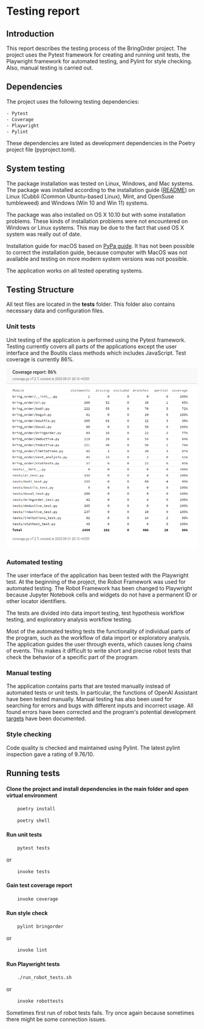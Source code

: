 # Testing report

## Introduction

This report describes the testing process of the BringOrder project. The project uses the Pytest framework for creating and running unit tests, the Playwright framework for automated testing, and Pylint for style checking. Also, manual testing is carried out.

## Dependencies

The project uses the following testing dependencies:

    - Pytest
    - Coverage
    - Playwright
    - Pylint

These dependencies are listed as development dependencies in the Poetry project file (pyproject.toml).

## System testing

The package installation was tested on Linux, Windows, and Mac systems.  The package was installed according to the installation guide ([README](https://github.com/Order-Team/bring-order/blob/main/README.md)) on Linux (Cubbli (Common Ubuntu-based Linux), Mint, and OpenSuse tumbleweed) and Windows (Win 10 and Win 11) systems.

The package was also installed on OS X 10.10 but with some installation problems. These kinds of installation problems were not encountered on Windows or Linux systems. This may be due to the fact that used OS X system was really out of date.

Installation guide for macOS based on [PyPa guide](https://packaging.python.org/en/latest/tutorials/installing-packages/#installing-from-pypi). It has not been possible to correct the installation guide, because computer with MacOS was not available and testing on more modern system versions was not possible.

The application works on all tested operating systems.

## Testing Structure

All test files are located in the __tests__ folder. This folder also contains necessary data and configuration files.

### Unit tests

Unit testing of the application is performed using the Pytest framework. Testing currently covers all parts of the applications except the user interface and the Boutils class methods which includes JavaScript. Test coverage is currently 86%.

![Coverage](./pictures/coverage_report.png)


### Automated testing

The user interface of the application has been tested with the Playwright test. At the beginning of the project, the Robot Framework was used for automated testing. The Robot Framework has been changed to Playwright because Jupyter Notebook cells and widgets do not have a permanent ID or other locator identifiers. 

The tests are divided into data import testing, test hypothesis workflow testing, and exploratory analysis workflow testing.

Most of the automated testing tests the functionality of individual parts of the program, such as the workflow of data import or exploratory analysis. The application guides the user through events, which causes long chains of events. This makes it difficult to write short and precise robot tests that check the behavior of a specific part of the program.

### Manual testing

The application contains parts that are tested manually instead of automated tests or unit tests. In particular, the functions of OpenAI Assistant have been tested manually. Manual testing has also been used for searching for errors and bugs with different inputs and incorrect usage. All found errors have been corrected and the program's potential development [targets](./suggestions_for_improvement.md) have been documented.

### Style checking

Code quality is checked and maintained using Pylint. The latest pylint inspection gave a rating of 9.76/10.

## Running tests

#### Clone the project and install dependencies in the main folder and open virtual environment
```bash
    poetry install
```
```bash
    poetry shell
```
#### Run unit tests
```bash
    pytest tests
```
or 
```bash
    invoke tests
```
#### Gain test coverage report
```bash
    invoke coverage
```

#### Run style check
```bash
    pylint bringorder
```
or
```bash
    invoke lint
```
#### Run Playwright tests
```bash
    ./run_robot_tests.sh
```
or
```bash
    invoke robottests
```
Sometimes first run of robot tests fails. Try once again because sometimes there might be some connection issues.
